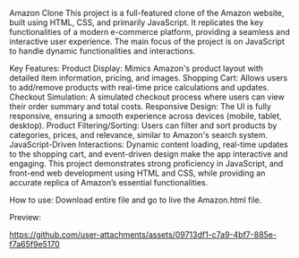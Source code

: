 Amazon Clone
This project is a full-featured clone of the Amazon website, built using HTML, CSS, and primarily JavaScript. It replicates the key functionalities of a modern e-commerce platform, providing a seamless and interactive user experience. The main focus of the project is on JavaScript to handle dynamic functionalities and interactions.

Key Features:
Product Display: Mimics Amazon's product layout with detailed item information, pricing, and images.
Shopping Cart: Allows users to add/remove products with real-time price calculations and updates.
Checkout Simulation: A simulated checkout process where users can view their order summary and total costs.
Responsive Design: The UI is fully responsive, ensuring a smooth experience across devices (mobile, tablet, desktop).
Product Filtering/Sorting: Users can filter and sort products by categories, prices, and relevance, similar to Amazon's search system.
JavaScript-Driven Interactions: Dynamic content loading, real-time updates to the shopping cart, and event-driven design make the app interactive and engaging.
This project demonstrates strong proficiency in JavaScript, and front-end web development using HTML and CSS, while providing an accurate replica of Amazon’s essential functionalities.

How to use:
Download entire file and go to live the Amazon.html file.

Preview:

https://github.com/user-attachments/assets/09713df1-c7a9-4bf7-885e-f7a65f9e5170



